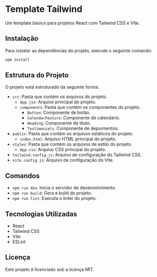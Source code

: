 **Template Tailwind**
=======================

Um template básico para projetos React com Tailwind CSS e Vite.

**Instalação**
---------------

Para instalar as dependências do projeto, execute o seguinte comando:

```bash
npm install
```

**Estrutura do Projeto**
-------------------------

O projeto está estruturado da seguinte forma:

* `src`: Pasta que contém os arquivos do projeto.
	+ `App.jsx`: Arquivo principal do projeto.
	+ `components`: Pasta que contém os componentes do projeto.
		- `Button`: Componente de botão.
		- `CalendarFeature`: Componente de calendário.
		- `Heading`: Componente de título.
		- `Testimonials`: Componente de depoimentos.
* `public`: Pasta que contém os arquivos estáticos do projeto.
	+ `index.html`: Arquivo HTML principal do projeto.
* `styles`: Pasta que contém os arquivos de estilo do projeto.
	+ `App.css`: Arquivo CSS principal do projeto.
* `tailwind.config.js`: Arquivo de configuração do Tailwind CSS.
* `vite.config.js`: Arquivo de configuração do Vite.

**Comandos**
-------------

* `npm run dev`: Inicia o servidor de desenvolvimento.
* `npm run build`: Gera a build do projeto.
* `npm run lint`: Executa o linter do projeto.

**Tecnologias Utilizadas**
---------------------------

* React
* Tailwind CSS
* Vite
* ESLint

**Licença**
------------

Este projeto é licenciado sob a licença MIT.